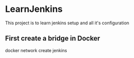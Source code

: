 # LearnJenkins
This project is to learn jenkins setup and all it's configuration

## First create a bridge in Docker
docker network create jenkins

